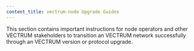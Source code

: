```yaml
---
content_title: vectrum-node Upgrade Guides
---
```


This section contains important instructions for node operators and other VECTRUM stakeholders to transition an VECTRUM network successfully through an VECTRUM version or protocol upgrade.
